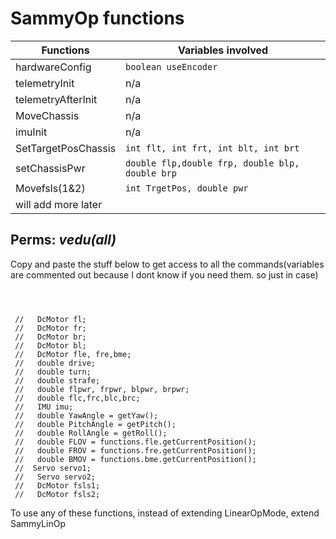 
# SammyOp functions


| Functions           | Variables involved                              |
|---------------------|-------------------------------------------------|
| hardwareConfig      | `boolean useEncoder`                            |
| telemetryInit       | n/a                                             |
| telemetryAfterInit  | n/a                                             |
| MoveChassis         | n/a                                             |
| imuInit             | n/a                                             |
| SetTargetPosChassis | `int flt, int frt, int blt, int brt`            |
| setChassisPwr       | `double flp,double frp, double blp, double brp` |
| Movefsls(1&2)       | `int TrgetPos, double pwr`                      |
| will add more later |                                                 |




## **Perms**: *vedu(all)*






Copy and paste the stuff below to get access to
all the commands(variables are commented out because I
dont know if you need them. so just in case)


~~~~~~~~~~~~~~~~~~~~~~~~~~~~~~~~~~~~~~~~~~~~~~~~



 //   DcMotor fl;
 //   DcMotor fr;
 //   DcMotor br;
 //   DcMotor bl;
 //   DcMotor fle, fre,bme;
 //   double drive;
 //   double turn;
 //   double strafe;
 //   double flpwr, frpwr, blpwr, brpwr;
 //   double flc,frc,blc,brc;
 //   IMU imu;
 //   double YawAngle = getYaw();
 //   double PitchAngle = getPitch();
 //   double RollAngle = getRoll();
 //   double FLOV = functions.fle.getCurrentPosition();
 //   double FROV = functions.fre.getCurrentPosition();
 //   double BMOV = functions.bme.getCurrentPosition();
 //  Servo servo1;
 //   Servo servo2;
 //   DcMotor fsls1;
 //   DcMotor fsls2;
~~~~~~~~~~~~~~~~~~~~~~~~~~~~~~~~~~~~~~~~~~~~~~~~

To use any of these functions, instead of extending LinearOpMode, extend SammyLinOp